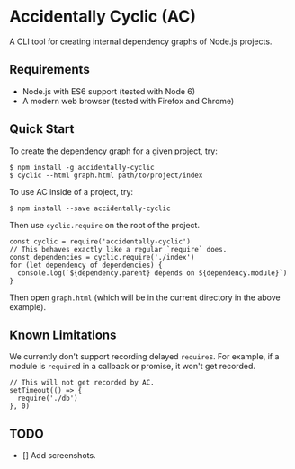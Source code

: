 # Accidentally Cyclic (AC)

A CLI tool for creating internal dependency graphs of Node.js projects.

## Requirements

* Node.js with ES6 support (tested with Node 6)
* A modern web browser (tested with Firefox and Chrome)

## Quick Start

To create the dependency graph for a given project, try:

    $ npm install -g accidentally-cyclic
    $ cyclic --html graph.html path/to/project/index

To use AC inside of a project, try:

    $ npm install --save accidentally-cyclic

Then use `cyclic.require` on the root of the project.

```
const cyclic = require('accidentally-cyclic')
// This behaves exactly like a regular `require` does.
const dependencies = cyclic.require('./index')
for (let dependency of dependencies) {
  console.log(`${dependency.parent} depends on ${dependency.module}`)
}
```

Then open `graph.html` (which will be in the current directory in the above example).

## Known Limitations

We currently don't support recording delayed `require`s. For example, if a module is `require`d in a callback or promise, it won't get recorded.

```
// This will not get recorded by AC.
setTimeout(() => {
  require('./db')
}, 0)
```

## TODO

- [] Add screenshots.
